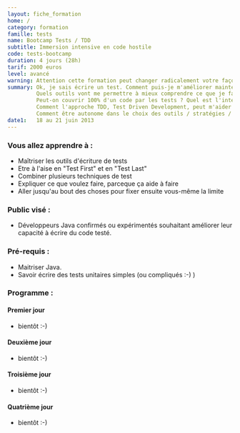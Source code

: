 ```yaml
---
layout: fiche_formation
home: /
category: formation
famille: tests
name: Bootcamp Tests / TDD
subtitle: Immersion intensive en code hostile
code: tests-bootcamp
duration: 4 jours (28h)
tarif: 2000 euros
level: avancé
warning: Attention cette formation peut changer radicalement votre façon de coder !
summary: Ok, je sais écrire un test. Comment puis-je m'améliorer maintenant ? Pas où commencer ?
         Quels outils vont me permettre à mieux comprendre ce que je fais et ce que je dois faire ?
         Peut-on couvrir 100% d'un code par les tests ? Quel est l'intérêt de savoir le faire ?
         Comment l'approche TDD, Test Driven Development, peut m'aider ?
         Comment être autonome dans le choix des outils / stratégies / techniques de test ?
date1:   18 au 21 juin 2013
---
```


### Vous allez apprendre à :

 + Maîtriser les outils d'écriture de tests
 + Etre à l'aise en "Test First" et en "Test Last"
 + Combiner plusieurs techniques de test
 + Expliquer ce que voulez faire, parceque ça aide à faire
 + Aller jusqu'au bout des choses pour fixer ensuite vous-même la limite

### Public visé :

 + Développeurs Java confirmés ou expérimentés souhaitant améliorer leur capacité à écrire
   du code testé.

### Pré-requis :

 + Maitriser Java.
 + Savoir écrire des tests unitaires simples (ou compliqués :-) )

### Programme :

#### Premier jour

 + bientôt :-)

#### Deuxième jour

 + bientôt :-)

#### Troisième jour

 + bientôt :-)

#### Quatrième jour

 + bientôt :-)
